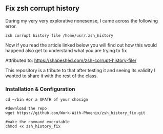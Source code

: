 ## Fix zsh corrupt history
During my very very explorative nonesense, I came across the following error.

```
zsh corrupt history file /home/usr/.zsh_history
```
Now if you read the article linked below you will find out how this would happend also get to understand what you are trying to fix

Attributed to: https://shapeshed.com/zsh-corrupt-history-file/

This repository is a tribute to that after testing it and seeing its validity I wanted to share it with the rest of the class.


### Installation & Configuration
```
cd ~/bin #or a $PATH of your chosign

#download the repo
wget https://github.com/Work-With-Phoenix/zsh_history_fix.git

#make the command executable
chmod +x zsh_history_fix

```

